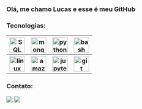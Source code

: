 <style>
  .table_component table {
    border: none;
  }
</style>
<div>
  <h3> Olá, me chamo Lucas e esse é meu GitHub </h3>
  <!--<a href="https://github.com/lfsilva92">
  <img src="https://github-readme-stats.vercel.app/api?username=lfsilva92&show_icons=true&theme=gotham"/>-->
</div>
<h3>Tecnologias:</h3>
 
<div align="left" class="table_component">
  <table>
    <tr>
      <th>
         <img src="https://cdn.jsdelivr.net/gh/devicons/devicon@latest/icons/azuresqldatabase/azuresqldatabase-original.svg" height="40" alt="SQL logo" />          
      </th>
      <th>
        <img src="https://cdn.jsdelivr.net/gh/devicons/devicon/icons/mongodb/mongodb-original.svg" height="40" alt="mongodb logo"  />
      </th>
      <th>
        <img src="https://cdn.jsdelivr.net/gh/devicons/devicon/icons/python/python-original.svg" height="40" alt="python logo"  />
      </th>
      <th>
        <img src="https://cdn.jsdelivr.net/gh/devicons/devicon/icons/bash/bash-original.svg" height="40" alt="bash logo"  />
      </th>
    </tr>
    <tr>
      <th>
        <img src="https://cdn.jsdelivr.net/gh/devicons/devicon@latest/icons/linux/linux-original.svg" height="40" alt="linux logo" />
      </th>
      <th>
        <img src="https://cdn.jsdelivr.net/gh/devicons/devicon@latest/icons/amazonwebservices/amazonwebservices-plain-wordmark.svg" height="40" alt="amazonwebservices logo"  /> 
      </th>
      <th>
        <img src="https://cdn.simpleicons.org/jupyter/F37626" height="40" alt="jupyter logo"  />
      </th>
      <th>
        <img src="https://cdn.simpleicons.org/git/F05032" height="40" alt="git logo"  />
      </th>
    </tr>   
  </table>
</div>
<!--
<div style="display:inline_block">
  <img align="center" alt="lfs-SQL" heigth="20" width="50" src="https://github.com/devicons/devicon/blob/master/icons/microsoftsqlserver/microsoftsqlserver-plain-wordmark.svg">
  &nbsp
  <img align="center" alt="lfs-MySQL" heigth="20" width="50" src="https://github.com/devicons/devicon/blob/master/icons/mysql/mysql-original-wordmark.svg"> 
  &nbsp
  <img align="center" alt="lfs-PostgreSQL" heigth="20" width="50" src="https://github.com/devicons/devicon/blob/master/icons/postgresql/postgresql-plain.svg"> 
</div>
  -->
<h3> Contato: </h3>
    <a href="https://www.linkedin.com/in/lferreirajobs" target="_blank"><img src="https://img.shields.io/badge/-LinkedIn-%230077B5?style=for-the-badge&logo=linkedin&logoColor=white" target="_blank"></a> 
    <a href = "mailto:lferreiradasilva.info@gmail.com"><img src="https://img.shields.io/badge/-Gmail-%23333?style=for-the-badge&logo=gmail&logoColor=white" target="_blank"></a>

  



